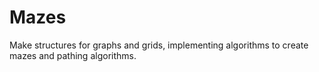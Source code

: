 # Mazes
Make structures for graphs and grids, implementing algorithms to create mazes and pathing algorithms.
